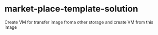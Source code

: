 # market-place-template-solution
Create VM for transfer image froma other storage and create VM from this image
